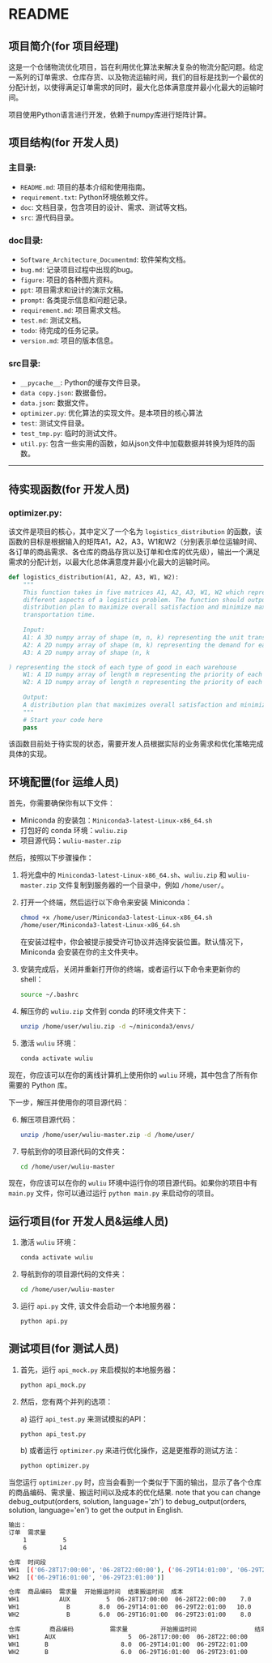 # README

## 项目简介(for 项目经理)
这是一个仓储物流优化项目，旨在利用优化算法来解决复杂的物流分配问题。给定一系列的订单需求、仓库存货、以及物流运输时间，我们的目标是找到一个最优的分配计划，以使得满足订单需求的同时，最大化总体满意度并最小化最大的运输时间。

项目使用Python语言进行开发，依赖于numpy库进行矩阵计算。

## 项目结构(for 开发人员)

### 主目录:
- `README.md`: 项目的基本介绍和使用指南。
- `requirement.txt`: Python环境依赖文件。
- `doc`: 文档目录，包含项目的设计、需求、测试等文档。
- `src`: 源代码目录。

### doc目录:
- `Software_Architecture_Documentmd`: 软件架构文档。
- `bug.md`: 记录项目过程中出现的bug。
- `figure`: 项目的各种图片资料。
- `ppt`: 项目需求和设计的演示文稿。
- `prompt`: 各类提示信息和问题记录。
- `requirement.md`: 项目需求文档。
- `test.md`: 测试文档。
- `todo`: 待完成的任务记录。
- `version.md`: 项目的版本信息。

### src目录:
- `__pycache__`: Python的缓存文件目录。
- `data copy.json`: 数据备份。
- `data.json`: 数据文件。
- `optimizer.py`: 优化算法的实现文件。是本项目的核心算法
- `test`: 测试文件目录。
- `test_tmp.py`: 临时的测试文件。
- `util.py`: 包含一些实用的函数，如从json文件中加载数据并转换为矩阵的函数。

---

## 待实现函数(for 开发人员)
### optimizer.py:
该文件是项目的核心，其中定义了一个名为 `logistics_distribution` 的函数，该函数的目标是根据输入的矩阵A1，A2，A3，W1和W2（分别表示单位运输时间、各订单的商品需求、各仓库的商品存货以及订单和仓库的优先级），输出一个满足需求的分配计划，以最大化总体满意度并最小化最大的运输时间。

```python
def logistics_distribution(A1, A2, A3, W1, W2):
    """
    This function takes in five matrices A1, A2, A3, W1, W2 which represent 
    different aspects of a logistics problem. The function should output a 
    distribution plan to maximize overall satisfaction and minimize maximum 
    transportation time.
    
    Input:
    A1: A 3D numpy array of shape (m, n, k) representing the unit transportation time
    A2: A 2D numpy array of shape (m, k) representing the demand for each type of good for each order
    A3: A 2D numpy array of shape (n, k

) representing the stock of each type of good in each warehouse
    W1: A 1D numpy array of length m representing the priority of each order
    W2: A 1D numpy array of length n representing the priority of each warehouse
    
    Output:
    A distribution plan that maximizes overall satisfaction and minimizes maximum transportation time.
    """
    # Start your code here
    pass
```

该函数目前处于待实现的状态，需要开发人员根据实际的业务需求和优化策略完成具体的实现。


## 环境配置(for 运维人员)
首先，你需要确保你有以下文件：

- Miniconda 的安装包：`Miniconda3-latest-Linux-x86_64.sh`
- 打包好的 conda 环境：`wuliu.zip`
- 项目源代码：`wuliu-master.zip`

然后，按照以下步骤操作：

1. 将光盘中的 `Miniconda3-latest-Linux-x86_64.sh`、`wuliu.zip` 和 `wuliu-master.zip` 文件复制到服务器的一个目录中，例如 `/home/user/`。

2. 打开一个终端，然后运行以下命令来安装 Miniconda：

    ```bash
    chmod +x /home/user/Miniconda3-latest-Linux-x86_64.sh
    /home/user/Miniconda3-latest-Linux-x86_64.sh
    ```

    在安装过程中，你会被提示接受许可协议并选择安装位置。默认情况下，Miniconda 会安装在你的主文件夹中。

3. 安装完成后，关闭并重新打开你的终端，或者运行以下命令来更新你的 shell：

    ```bash
    source ~/.bashrc
    ```

4. 解压你的 `wuliu.zip` 文件到 conda 的环境文件夹下：

    ```bash
    unzip /home/user/wuliu.zip -d ~/miniconda3/envs/
    ```

5. 激活 `wuliu` 环境：

    ```bash
    conda activate wuliu
    ```

现在，你应该可以在你的离线计算机上使用你的 `wuliu` 环境，其中包含了所有你需要的 Python 库。

下一步，解压并使用你的项目源代码：

6. 解压项目源代码：

    ```bash
    unzip /home/user/wuliu-master.zip -d /home/user/
    ```

7. 导航到你的项目源代码的文件夹：

    ```bash
    cd /home/user/wuliu-master
    ```

现在，你应该可以在你的 `wuliu` 环境中运行你的项目源代码。如果你的项目中有 `main.py` 文件，你可以通过运行 `python main.py` 来启动你的项目。

## 运行项目(for 开发人员&运维人员)

1. 激活 `wuliu` 环境：

    ```bash
    conda activate wuliu
    ```
2. 导航到你的项目源代码的文件夹：

    ```bash
    cd /home/user/wuliu-master
    ```
3. 运行 `api.py` 文件, 该文件会启动一个本地服务器：

    ```bash
    python api.py
    ```
## 测试项目(for 测试人员)

1. 首先，运行 `api_mock.py` 来启模拟的本地服务器：

   ```bash
   python api_mock.py
   ```

2. 然后，您有两个并列的选项：
   
   a) 运行 `api_test.py` 来测试模拟的API：

   ```bash
   python api_test.py
   ```

   b) 或者运行 `optimizer.py` 来进行优化操作，这是更推荐的测试方法：

   ```bash
   python optimizer.py
   ```

当您运行 `optimizer.py` 时，应当会看到一个类似于下面的输出，显示了各个仓库的商品编码、需求量、搬运时间以及成本的优化结果.
note that you can change debug_output(orders, solution, language='zh') to debug_output(orders, solution, language='en') to get the output in English.

```bash
输出：
订单  需求量
    1          5
    6         14

仓库  时间段
WH1  [('06-28T17:00:00', '06-28T22:00:00'), ('06-29T14:01:00', '06-29T22:01:00')]
WH2  [('06-29T16:01:00', '06-29T23:01:00')]

仓库  商品编码  需求量  开始搬运时间  结束搬运时间  成本
WH1           AUX          5  06-28T17:00:00  06-28T22:00:00    7.0
WH1             B        8.0  06-29T14:01:00  06-29T22:01:00   10.0
WH2             B        6.0  06-29T16:01:00  06-29T23:01:00    8.0

仓库        商品编码          需求量         开始搬运时间                结束搬运时间                成本        
WH1       AUX                    5  06-28T17:00:00  06-28T22:00:00        7.00
WH1       B                    8.0  06-29T14:01:00  06-29T22:01:00       10.00
WH2       B                    6.0  06-29T16:01:00  06-29T23:01:00        8.00
```     